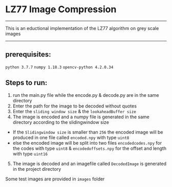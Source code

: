 # LZ77 Image Compression
---
This is an eductional implementation of the LZ77 algorithm on 
grey scale images

---
## prerequisites:
`python 3.7.7`
`numpy 1.18.3`
`opencv-python 4.2.0.34`
## Steps to run: 
1. run the main.py file while the encode.py & decode.py are in the same directory
2. Enter the path for the image to be decoded without quotes
3. Enter the `sliding window size` & the `lookaheadBuffer size`
4. The image is encoded and a numpy file is generated in the same directory
according to the slidingwindow size
  * If the `Slidingwindow size` is smaller than `256` the encoded image will be
  produced in one file called `encoded.npy` with type `uint8`
  * else the  encoded image will be split into two files `encodedcodes.npy` for
  the codes with type `uint8` & `encodedoffsets.npy` for the offset and length with
  type `uint16`
5. The image is decoded and an imagefile called `DecodedImage` is generated in 
the project directory

Some test images are provided in `images` folder   
